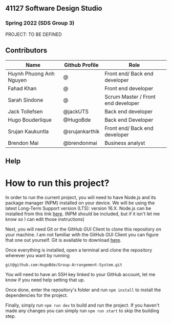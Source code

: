 ## 41127 Software Design Studio

### Spring 2022 (SDS Group 3)

PROJECT: TO BE DEFINED

## Contributors
Name | Github Profile | Role
-----|----------------|------
Huynh Phuong Anh Nguyen | @ | Front end/ Back end developer
Fahad Khan | @ | Front end developer
Sarah Sindone | @ |Scrum Master / Front end developer
Jack Tollefsen | @jackUTS | Back end developer
Hugo Bouderlique | @HugoBde | Back end Developer
Srujan Kaukuntla | @srujankarthik | Front end/ Back end developer
Brendon Mai | @brendonmai | Business analyst

## Help
# How to run this project?
In order to run the current project, you will need to have Node.js and its package manager (NPM) installed on your device. We will be using the latest Long-Term Support version (LTS): version 16.X.
Node.js can be installed from this link [here](https://nodejs.org/en). (NPM should be included, but if it isn't let me know so I can edit those instructions)

Next, you will need Git or the GitHub GUI Client to clone this repository on your machine. I am not familiar with the GitHub GUI Client you can figure that one out yourself. Git is available to download [here](https://git-scm.com/downloads).

Once everything is installed, open a terminal and clone the repository wherever you want by running
```
git@github.com:HugoBde/Group-Arrangement-System.git
```
You will need to have an SSH key linked to your GitHub account, let me know if you need help setting that up.

Once done, enter the repository's folder and run `npm install` to install the dependencies for the project.

Finally, simply run `npm run dev` to build and run the project. If you haven't made any changes you can simply run `npm run start` to skip the building step.  
